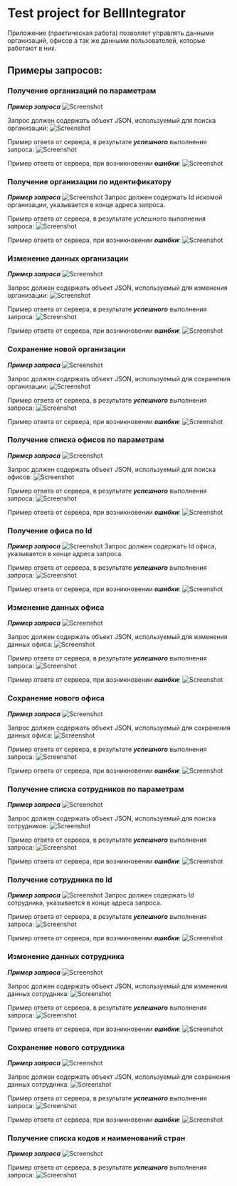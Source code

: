 # Test project for BellIntegrator

Приложение (практическая работа) позволяет управлять данными организаций,
офисов а так же данными пользователей, которые работают в них.

## Примеры запросов:

### Получение организаций по параметрам

***Пример запроса***
![Screenshot](https://github.com/HunsonAbadeer1989/TestIntegrator/blob/master/images/Organizations/Screenshot%202021-05-06%20at%2018.23.18.png)

Запрос должен содержать объект JSON, используемый для поиска организаций:
![Screenshot](https://github.com/HunsonAbadeer1989/TestIntegrator/blob/master/images/Organizations/Screenshot%202021-05-06%20at%2018.32.48.png)

Пример ответа от сервера, в результате ***успешного*** выполнения запроса:
![Screenshot](https://github.com/HunsonAbadeer1989/TestIntegrator/blob/master/images/Organizations/Screenshot%202021-05-06%20at%2018.36.28.png)

Пример ответа от сервера, при возникновении ***ошибки***:
![Screenshot](https://github.com/HunsonAbadeer1989/TestIntegrator/blob/master/images/Organizations/Screenshot%202021-05-06%20at%2018.45.11.png)

### Получение организации по идентификатору

***Пример запроса***
![Screenshot](https://github.com/HunsonAbadeer1989/TestIntegrator/blob/master/images/Organizations/Screenshot%202021-05-06%20at%2018.56.50.png)
Запрос должен содержать Id искомой организации, указывается в конце адреса запроса.

Пример ответа от сервера, в результате успешного выполнения запроса:
![Screenshot](https://github.com/HunsonAbadeer1989/TestIntegrator/blob/master/images/Organizations/Screenshot%202021-05-06%20at%2019.02.23.png)

Пример ответа от сервера, при возникновении ***ошибки***:
![Screenshot](https://github.com/HunsonAbadeer1989/TestIntegrator/blob/master/images/Organizations/Screenshot%202021-05-06%20at%2019.16.41.png)

### Изменение данных организации 

***Пример запроса***
![Screenshot](https://github.com/HunsonAbadeer1989/TestIntegrator/blob/master/images/Organizations/Screenshot%202021-05-06%20at%2019.48.11.png)

Запрос должен содержать объект JSON, используемый для изменения организации:
![Screenshot](https://github.com/HunsonAbadeer1989/TestIntegrator/blob/master/images/Organizations/Screenshot%202021-05-06%20at%2019.48.22.png)

Пример ответа от сервера, в результате ***успешного*** выполнения запроса:
![Screenshot](https://github.com/HunsonAbadeer1989/TestIntegrator/blob/master/images/Organizations/Screenshot%202021-05-06%20at%2019.48.28.png)

Пример ответа от сервера, при возникновении ***ошибки***:
![Screenshot](https://github.com/HunsonAbadeer1989/TestIntegrator/blob/master/images/Organizations/Screenshot%202021-05-06%20at%2018.45.11.png)

### Сохранение новой организации 

***Пример запроса***
![Screenshot](https://github.com/HunsonAbadeer1989/TestIntegrator/blob/master/images/Organizations/Screenshot%202021-05-06%20at%2019.48.43.png)

Запрос должен содержать объект JSON, используемый для сохранения организации:
![Screenshot](https://github.com/HunsonAbadeer1989/TestIntegrator/blob/master/images/Organizations/Screenshot%202021-05-06%20at%2019.48.46.png)

Пример ответа от сервера, в результате ***успешного*** выполнения запроса:
![Screenshot](https://github.com/HunsonAbadeer1989/TestIntegrator/blob/master/images/Organizations/Screenshot%202021-05-06%20at%2019.48.50.png)

Пример ответа от сервера, при возникновении ***ошибки***:
![Screenshot](https://github.com/HunsonAbadeer1989/TestIntegrator/blob/master/images/Organizations/Screenshot%202021-05-06%20at%2018.45.11.png)

### Получение списка офисов по параметрам

***Пример запроса***
![Screenshot](https://github.com/HunsonAbadeer1989/TestIntegrator/blob/master/images/Office/Screenshot%202021-05-06%20at%2019.50.09.png)

Запрос должен содержать объект JSON, используемый для поиска офисов:
![Screenshot](https://github.com/HunsonAbadeer1989/TestIntegrator/blob/master/images/Office/Screenshot%202021-05-06%20at%2019.50.12.png)

Пример ответа от сервера, в результате ***успешного*** выполнения запроса:
![Screenshot](https://github.com/HunsonAbadeer1989/TestIntegrator/blob/master/images/Office/Screenshot%202021-05-06%20at%2019.50.17.png)

Пример ответа от сервера, при возникновении ***ошибки***:
![Screenshot](https://github.com/HunsonAbadeer1989/TestIntegrator/blob/master/images/Office/OfficeError.png)

### Получение офиса по Id

***Пример запроса***
![Screenshot](https://github.com/HunsonAbadeer1989/TestIntegrator/blob/master/images/Office/Screenshot%202021-05-06%20at%2019.49.26.png)
Запрос должен содержать Id офиса, указывается в конце адреса запроса.

Пример ответа от сервера, в результате ***успешного*** выполнения запроса:
![Screenshot](https://github.com/HunsonAbadeer1989/TestIntegrator/blob/master/images/Office/Screenshot%202021-05-06%20at%2019.49.33.png)

Пример ответа от сервера, при возникновении ***ошибки***:
![Screenshot](https://github.com/HunsonAbadeer1989/TestIntegrator/blob/master/images/Office/Screenshot%202021-05-06%20at%2019.49.52.png)

### Изменение данных офиса

***Пример запроса***
![Screenshot](https://github.com/HunsonAbadeer1989/TestIntegrator/blob/master/images/Office/Screenshot%202021-05-06%20at%2019.50.26.png)

Запрос должен содержать объект JSON, используемый для изменения данных офиса:
![Screenshot](https://github.com/HunsonAbadeer1989/TestIntegrator/blob/master/images/Office/Screenshot%202021-05-06%20at%2019.50.29.png)

Пример ответа от сервера, в результате ***успешного*** выполнения запроса:
![Screenshot](https://github.com/HunsonAbadeer1989/TestIntegrator/blob/master/images/Office/Screenshot%202021-05-06%20at%2019.50.34.png)

Пример ответа от сервера, при возникновении ***ошибки***:
![Screenshot](https://github.com/HunsonAbadeer1989/TestIntegrator/blob/master/images/Office/OfficeError.png)

### Сохранение нового офиса

***Пример запроса***
![Screenshot](https://github.com/HunsonAbadeer1989/TestIntegrator/blob/master/images/Office/Screenshot%202021-05-06%20at%2019.50.49.png)

Запрос должен содержать объект JSON, используемый для сохранения данных офиса:
![Screenshot](https://github.com/HunsonAbadeer1989/TestIntegrator/blob/master/images/Office/Screenshot%202021-05-06%20at%2019.50.29.png)

Пример ответа от сервера, в результате ***успешного*** выполнения запроса:
![Screenshot](https://github.com/HunsonAbadeer1989/TestIntegrator/blob/master/images/Office/Screenshot%202021-05-06%20at%2019.50.54.png)

Пример ответа от сервера, при возникновении ***ошибки***:
![Screenshot](https://github.com/HunsonAbadeer1989/TestIntegrator/blob/master/images/Office/OfficeError.png)

### Получение списка сотрудников по параметрам

***Пример запроса***
![Screenshot](https://github.com/HunsonAbadeer1989/TestIntegrator/blob/master/images/User/Screenshot%202021-05-06%20at%2019.52.47.png)

Запрос должен содержать объект JSON, используемый для поиска сотрудников:
![Screenshot](https://github.com/HunsonAbadeer1989/TestIntegrator/blob/master/images/User/Screenshot%202021-05-06%20at%2019.52.56.png)

Пример ответа от сервера, в результате ***успешного*** выполнения запроса:
![Screenshot](https://github.com/HunsonAbadeer1989/TestIntegrator/blob/master/images/User/Screenshot%202021-05-06%20at%2019.53.01.png)

Пример ответа от сервера, при возникновении ***ошибки***:
![Screenshot](https://github.com/HunsonAbadeer1989/TestIntegrator/blob/master/images/User/UserError.png)

### Получение сотрудника по Id

***Пример запроса***
![Screenshot](https://github.com/HunsonAbadeer1989/TestIntegrator/blob/master/images/User/Screenshot%202021-05-06%20at%2019.53.47.png)
Запрос должен содержать Id сотрудника, указывается в конце адреса запроса.

Пример ответа от сервера, в результате ***успешного*** выполнения запроса:
![Screenshot](https://github.com/HunsonAbadeer1989/TestIntegrator/blob/master/images/User/Screenshot%202021-05-06%20at%2019.53.55.png)

Пример ответа от сервера, при возникновении ***ошибки***:
![Screenshot](https://github.com/HunsonAbadeer1989/TestIntegrator/blob/master/images/User/Screenshot%202021-05-06%20at%2019.54.03.png)

### Изменение данных сотрудника

***Пример запроса***
![Screenshot](https://github.com/HunsonAbadeer1989/TestIntegrator/blob/master/images/User/Screenshot%202021-05-06%20at%2019.54.10.png)

Запрос должен содержать объект JSON, используемый для изменения данных сотрудника:
![Screenshot](https://github.com/HunsonAbadeer1989/TestIntegrator/blob/master/images/User/Screenshot%202021-05-06%20at%2019.54.15.png)

Пример ответа от сервера, в результате ***успешного*** выполнения запроса:
![Screenshot](https://github.com/HunsonAbadeer1989/TestIntegrator/blob/master/images/User/Screenshot%202021-05-06%20at%2019.54.18.png)

Пример ответа от сервера, при возникновении ***ошибки***:
![Screenshot](https://github.com/HunsonAbadeer1989/TestIntegrator/blob/master/images/User/UserError.png)

### Сохранение нового сотрудника

***Пример запроса***
![Screenshot](https://github.com/HunsonAbadeer1989/TestIntegrator/blob/master/images/User/Screenshot%202021-05-06%20at%2019.54.24.png)

Запрос должен содержать объект JSON, используемый для сохранения данных сотрудника:
![Screenshot](https://github.com/HunsonAbadeer1989/TestIntegrator/blob/master/images/User/Screenshot%202021-05-06%20at%2019.54.27.png)

Пример ответа от сервера, в результате ***успешного*** выполнения запроса:
![Screenshot](https://github.com/HunsonAbadeer1989/TestIntegrator/blob/master/images/User/Screenshot%202021-05-06%20at%2019.54.30.png)

Пример ответа от сервера, при возникновении ***ошибки***:
![Screenshot](https://github.com/HunsonAbadeer1989/TestIntegrator/blob/master/images/User/UserError.png)

### Получение списка кодов и наименований стран

***Пример запроса***
![Screenshot](https://github.com/HunsonAbadeer1989/TestIntegrator/blob/master/images/Country/Screenshot%202021-05-06%20at%2019.51.54.png)

Пример ответа от сервера, в результате ***успешного*** выполнения запроса:
![Screenshot](https://github.com/HunsonAbadeer1989/TestIntegrator/blob/master/images/Country/Screenshot%202021-05-06%20at%2019.52.04.png)

